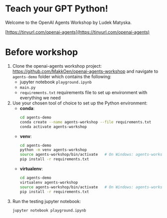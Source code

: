 # Teach your GPT Python!

Welcome to the OpenAI Agents Workshop by Ludek Matyska.

[https://tinyurl.com/openai-agents](https://tinyurl.com/openai-agents)

# Before workshop 

1. Clone the openai-agents workshop project: https://github.com/MakkOen/openai-agents-workshop and navigate to `agents-demo` folder which contains the following:
    * jupyter notebook `playground.ipynb` 
    * `main.py`
    * `requirements.txt` requirements file to set up environment with everything we need
2. Use your chosen  tool of choice to set up the Python environment:
   - **conda**:
     ```bash
     cd agents-demo
     conda create --name agents-workshop --file requirements.txt
     conda activate agents-workshop
     ```
   - **venv**:
     ```bash
     cd agents-demo
     python -m venv agents-workshop
     source agents-workshop/bin/activate   # On Windows: agents-workshop\Scripts\activate
     pip install -r requirements.txt
     ```
   - **virtualenv**:
     ```bash
     cd agents-demo
     virtualenv agents-workshop
     source agents-workshop/bin/activate   # On Windows: agents-workshop\Scripts\activate
     pip install -r requirements.txt
     ```
3. Run the testing jupyter notebook:
    ```bash
    jupyter notebook playground.ipynb
    ```
